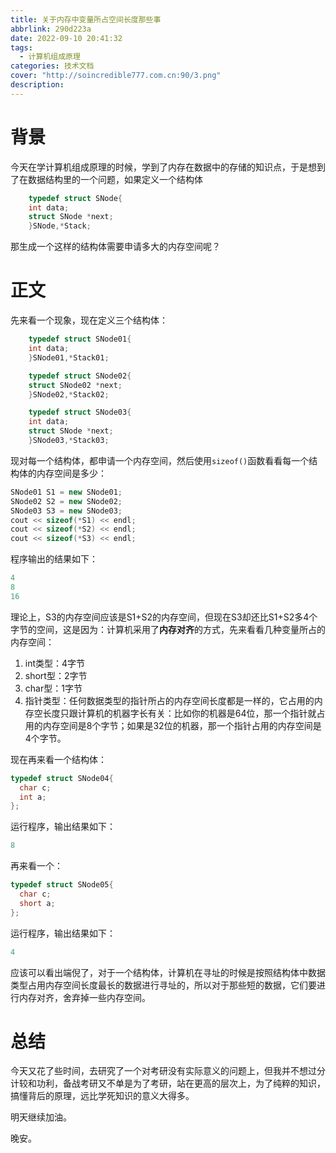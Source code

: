 ```yaml
---
title: 关于内存中变量所占空间长度那些事
abbrlink: 290d223a
date: 2022-09-10 20:41:32
tags: 
  - 计算机组成原理
categories: 技术文档
cover: "http://soincredible777.com.cn:90/3.png"
description: 
---
```


# 背景

今天在学计算机组成原理的时候，学到了内存在数据中的存储的知识点，于是想到了在数据结构里的一个问题，如果定义一个结构体

```C++
	typedef struct SNode{
    int data;
    struct SNode *next;
	}SNode,*Stack;
```

那生成一个这样的结构体需要申请多大的内存空间呢？

# 正文

先来看一个现象，现在定义三个结构体：

```c++
	typedef struct SNode01{
    int data;
	}SNode01,*Stack01;
```

```c++
	typedef struct SNode02{
    struct SNode02 *next;
	}SNode02,*Stack02;
```

```c++
	typedef struct SNode03{
    int data;
    struct SNode *next;
	}SNode03,*Stack03;
```

现对每一个结构体，都申请一个内存空间，然后使用<code>sizeof()</code>函数看看每一个结构体的内存空间是多少：

```C++
SNode01 S1 = new SNode01;
SNode02 S2 = new SNode02;
SNode03 S3 = new SNode03;
cout << sizeof(*S1) << endl;
cout << sizeof(*S2) << endl;
cout << sizeof(*S3) << endl;
```

程序输出的结果如下：

```c++
4
8
16
```

理论上，S3的内存空间应该是S1+S2的内存空间，但现在S3却还比S1+S2多4个字节的空间，这是因为：计算机采用了**内存对齐**的方式，先来看看几种变量所占的内存空间：

1. int类型：4字节
2. short型：2字节
3. char型：1字节
4. 指针类型：任何数据类型的指针所占的内存空间长度都是一样的，它占用的内存空长度只跟计算机的机器字长有关：比如你的机器是64位，那一个指针就占用的内存空间是8个字节；如果是32位的机器，那一个指针占用的内存空间是4个字节。

现在再来看一个结构体：

```c++
typedef struct SNode04{
  char c;
  int a;
};
```

运行程序，输出结果如下：

```c++
8
```

再来看一个：

```c++
typedef struct SNode05{
  char c;
  short a;
};
```

运行程序，输出结果如下：

```c++
4
```

应该可以看出端倪了，对于一个结构体，计算机在寻址的时候是按照结构体中数据类型占用内存空间长度最长的数据进行寻址的，所以对于那些短的数据，它们要进行内存对齐，舍弃掉一些内存空间。

# 总结

今天又花了些时间，去研究了一个对考研没有实际意义的问题上，但我并不想过分计较和功利，备战考研又不单是为了考研，站在更高的层次上，为了纯粹的知识，搞懂背后的原理，远比学死知识的意义大得多。

明天继续加油。

晚安。
